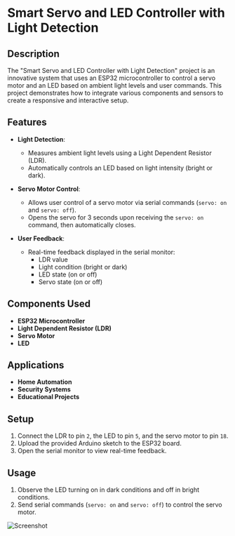 # Smart Servo and LED Controller with Light Detection

## Description

The "Smart Servo and LED Controller with Light Detection" project is an innovative system that uses an ESP32 microcontroller to control a servo motor and an LED based on ambient light levels and user commands. This project demonstrates how to integrate various components and sensors to create a responsive and interactive setup.

## Features

- **Light Detection**:
  - Measures ambient light levels using a Light Dependent Resistor (LDR).
  - Automatically controls an LED based on light intensity (bright or dark).

- **Servo Motor Control**:
  - Allows user control of a servo motor via serial commands (`servo: on` and `servo: off`).
  - Opens the servo for 3 seconds upon receiving the `servo: on` command, then automatically closes.

- **User Feedback**:
  - Real-time feedback displayed in the serial monitor:
    - LDR value
    - Light condition (bright or dark)
    - LED state (on or off)
    - Servo state (on or off)

## Components Used

- **ESP32 Microcontroller**
- **Light Dependent Resistor (LDR)**
- **Servo Motor**
- **LED**

## Applications

- **Home Automation**
- **Security Systems**
- **Educational Projects**

## Setup

1. Connect the LDR to pin `2`, the LED to pin `5`, and the servo motor to pin `18`.
2. Upload the provided Arduino sketch to the ESP32 board.
3. Open the serial monitor to view real-time feedback.

## Usage

1. Observe the LED turning on in dark conditions and off in bright conditions.
2. Send serial commands (`servo: on` and `servo: off`) to control the servo motor.

![Screenshot]([url_to_your_image](https://github.com/er4files/Smart-Servo-and-LED-Controller-with-Light-Detection/blob/main/Screenshot_24.png))

